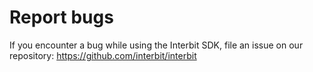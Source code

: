 # Report bugs

If you encounter a bug while using the Interbit SDK, file an issue on
our repository: https://github.com/interbit/interbit

